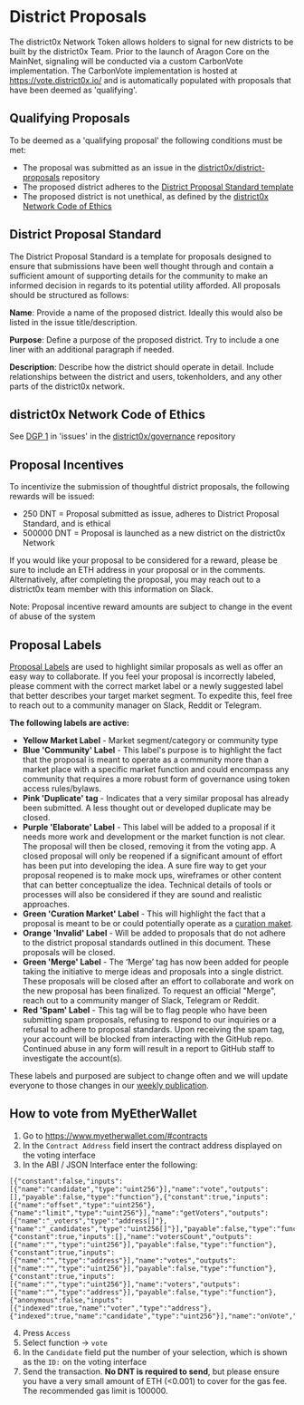 # District Proposals
The district0x Network Token allows holders to signal for new districts to be built by the district0x Team. Prior to the launch of Aragon Core on the MainNet, signaling will be conducted via a custom CarbonVote implementation. The CarbonVote implementation is hosted at https://vote.district0x.io/ and is automatically populated with proposals that have been deemed as 'qualifying'.

## Qualifying Proposals
To be deemed as a 'qualifying proposal' the following conditions must be met:
* The proposal was submitted as an issue in the [district0x/district-proposals](https://github.com/district0x/district-proposals) repository
* The proposed district adheres to the [District Proposal Standard template](#district-proposal-standard)
* The proposed district is not unethical, as defined by the [district0x Network Code of Ethics](#district0x-network-code-of-ethics)

## District Proposal Standard
The District Proposal Standard is a template for proposals designed to ensure that submissions have been well thought through and contain a sufficient amount of supporting details for the community to make an informed decision in regards to its potential utility afforded. All proposals should be structured as follows:

**Name**: Provide a name of the proposed district. Ideally this would also be listed in the issue title/description.

**Purpose**: Define a purpose of the proposed district. Try to include a one liner with an additional paragraph if needed.

**Description**: Describe how the district should operate in detail. Include relationships between the district and users, tokenholders, and any other parts of the district0x network.

## district0x Network Code of Ethics
See [DGP 1](https://github.com/district0x/governance/issues/1) in 'issues' in the [district0x/governance](https://github.com/district0x/governance/) repository

## Proposal Incentives
To incentivize the submission of thoughtful district proposals, the following rewards will be issued:
* 250   DNT = Proposal submitted as issue, adheres to District Proposal Standard, and is ethical
* 500000 DNT = Proposal is launched as a new district on the district0x Network

If you would like your proposal to be considered for a reward, please be sure to include an ETH address in your proposal or in the comments. Alternatively, after completing the proposal, you may reach out to a district0x team member with this information on Slack.

Note: Proposal incentive reward amounts are subject to change in the event of abuse of the system

## Proposal Labels
[Proposal Labels](https://github.com/district0x/district-proposals/labels) are used to highlight similar proposals as well as offer an easy way to collaborate. If you feel your proposal is incorrectly labeled, please comment with the correct market label or a newly suggested label that better describes your target market segment. To expedite this, feel free to reach out to a community manager on Slack, Reddit or Telegram.

**The following labels are active:**
* **Yellow Market Label** - Market segment/category or community type
* **Blue 'Community' Label** - This label's purpose is to highlight the fact that the proposal is meant to operate as a community more than a market place with a specific market function and could encompass any community that requires a more robust form of governance using token access rules/bylaws. 
* **Pink 'Duplicate' tag** - Indicates that a very similar proposal has already been submitted. A less thought out or developed duplicate may be closed.
* **Purple 'Elaborate' Label** - This label will be added to a proposal if it needs more work and development or the market function is not clear. The proposal will then be closed, removing it from the voting app. A closed proposal will only be reopened if a significant amount of effort has been put into developing the idea. A sure fire way to get your proposal reopened is to make mock ups, wireframes or other content that can better conceptualize the idea. Technical details of tools or processes will also be considered if they are sound and realistic approaches.
* **Green 'Curation Market' Label** - This will highlight the fact that a proposal is meant to be or could potentially operate as a [curation maket](https://medium.com/@simondlr/introducing-curation-markets-trade-popularity-of-memes-information-with-code-70bf6fed9881).
* **Orange 'Invalid' Label** - Will be added to proposals that do not adhere to the district proposal standards outlined in this document. These proposals will be closed.
* **Green 'Merge' Label** - The ‘Merge’ tag has now been added for people taking the initiative to merge ideas and proposals into a single district. These proposals will be closed after an effort to collaborate and work on the new proposal has been finalized. To request an official "Merge", reach out to a community manger of Slack, Telegram or Reddit.
* **Red 'Spam' Label** - This tag will be to flag people who have been submitting spam proposals, refusing to respond to our inquiries or a refusal to adhere to proposal standards. Upon receiving the spam tag, your account will be blocked from interacting with the GitHub repo. Continued abuse in any form will result in a report to GitHub staff to investigate the account(s).

These labels and purposed are subject to change often and we will update everyone to those changes in our [weekly publication](https://blog.district0x.io/).

## How to vote from MyEtherWallet
1. Go to https://www.myetherwallet.com/#contracts
2. In the `Contract Address` field insert the contract address displayed on the voting interface
3. In the ABI / JSON Interface enter the following:
```
[{"constant":false,"inputs":[{"name":"candidate","type":"uint256"}],"name":"vote","outputs":[],"payable":false,"type":"function"},{"constant":true,"inputs":[{"name":"offset","type":"uint256"},{"name":"limit","type":"uint256"}],"name":"getVoters","outputs":[{"name":"_voters","type":"address[]"},{"name":"_candidates","type":"uint256[]"}],"payable":false,"type":"function"},{"constant":true,"inputs":[],"name":"votersCount","outputs":[{"name":"","type":"uint256"}],"payable":false,"type":"function"},{"constant":true,"inputs":[{"name":"","type":"address"}],"name":"votes","outputs":[{"name":"","type":"uint256"}],"payable":false,"type":"function"},{"constant":true,"inputs":[{"name":"","type":"uint256"}],"name":"voters","outputs":[{"name":"","type":"address"}],"payable":false,"type":"function"},{"anonymous":false,"inputs":[{"indexed":true,"name":"voter","type":"address"},{"indexed":true,"name":"candidate","type":"uint256"}],"name":"onVote","type":"event"}]
```
4. Press `Access`
5. Select function -> `vote`
6. In the `Candidate` field put the number of your selection, which is shown as the `ID:` on the voting interface
7. Send the transaction. **No DNT is required to send**, but please ensure you have a very small amount of ETH (<0.001) to cover for the gas fee. The recommended gas limit is 100000.
